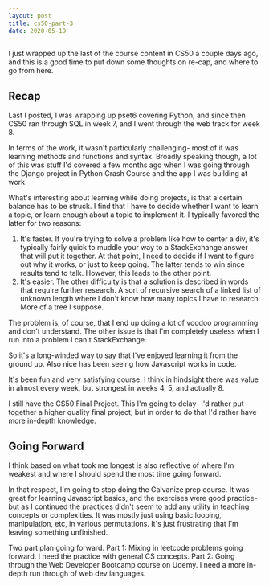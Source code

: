 ```yaml
---
layout: post
title: cs50-part-3
date: 2020-05-19
---
```


I just wrapped up the last of the course content in CS50 a couple days ago, and this is a good time to put down some thoughts on re-cap, and where to go from here.

## Recap

Last I posted, I was wrapping up pset6 covering Python, and since then CS50 ran through SQL in week 7, and I went through the web track for week 8. 

In terms of the work, it wasn't particularly challenging- most of it was learning methods and functions and syntax. 
Broadly speaking though, a lot of this was stuff I'd covered a few months ago when I was going through the Django project in Python Crash Course and the app I was building at work.

What's interesting about learning while doing projects, is that a certain balance has to be struck. I find that I have to decide whether I want to learn a topic, or learn enough about a topic to implement it. I typically favored the latter for two reasons: 

1. It's faster. If you're trying to solve a problem like how to center a div, it's typically fairly quick to muddle your way to a StackExchange answer that will put it together. At that point, I need to decide if I want to figure out why it works, or just to keep going. The latter tends to win since results tend to talk. However, this leads to the other point.
2. It's easier. The other difficulty is that a solution is described in words that require further research. A sort of recursive search of a linked list of unknown length where I don't know how many topics I have to research. More of a tree I suppose. 

The problem is, of course, that I end up doing a lot of voodoo programming and don't understand. The other issue is that I'm completely useless when I run into a problem I can't StackExchange.

So it's a long-winded way to say that I've enjoyed learning it from the ground up. Also nice has been seeing how Javascript works in code. 

It's been fun and very satisfying course. I think in hindsight there was value in almost every week, but strongest in weeks 4, 5, and actually 8. 

I still have the CS50 Final Project. This I'm going to delay- I'd rather put together a higher quality final project, but in order to do that I'd rather have more in-depth knowledge. 

## Going Forward

I think based on what took me longest is also reflective of where I'm weakest and where I should spend the most time going forward. 

In that respect, I'm going to stop doing the Galvanize prep course. It was great for learning Javascript basics, and the exercises were good practice- but as I continued the practices didn't seem to add any utility in teaching concepts or complexities. It was mostly just using basic looping, manipulation, etc, in various permutations. It's just frustrating that I'm leaving something unfinished.

Two part plan going forward. 
Part 1: Mixing in leetcode problems going forward. I need the practice with general CS concepts. 
Part 2: Going through the Web Developer Bootcamp course on Udemy. I need a more in-depth run through of web dev languages. 

